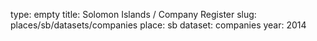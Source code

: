 type: empty
title: Solomon Islands / Company Register
slug: places/sb/datasets/companies
place: sb
dataset: companies
year: 2014
